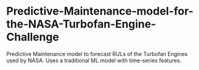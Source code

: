 # Predictive-Maintenance-model-for-the-NASA-Turbofan-Engine-Challenge
Predictive Maintenance model to forecast RULs of the Turbofan Engines used by NASA. Uses a traditional ML model with time-series features.
